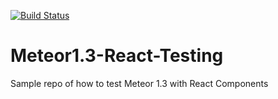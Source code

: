 [![Build Status](https://travis-ci.org/JohnRodney/Meteor1.3-React-Testing.png)](https://travis-ci.org/JohnRodney/Meteor1.3-React-Testing)

# Meteor1.3-React-Testing
Sample repo of how to test Meteor 1.3 with React Components
